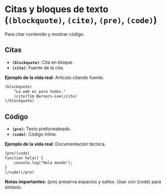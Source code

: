 # Citas y bloques de texto (`(blockquote)`, `(cite)`, `(pre)`, `(code)`)

Para citar contenido y mostrar código.

## Citas

- **`(blockquote)`**: Cita en bloque.
- **`(cite)`**: Fuente de la cita.

**Ejemplo de la vida real**: Artículo citando fuente.

```html
(blockquote)
    "La web es para todos."
    (cite)Tim Berners-Lee(/cite)
(/blockquote)
```

## Código

- **`(pre)`**: Texto preformateado.
- **`(code)`**: Código inline.

**Ejemplo de la vida real**: Documentación técnica.

```html
(pre)(code)
function hola() {
    console.log("Hola mundo");
}
(/code)(/pre)
```

**Notas importantes**: (pre) preserva espacios y saltos. Usar con (code) para sintaxis.